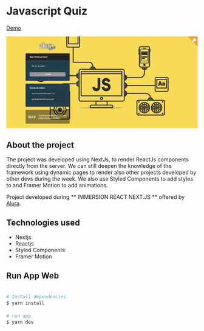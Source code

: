 <h1>Javascript Quiz</h1>

<a href="https://imersao-alura-quiz.joaomarinho94.vercel.app/" target="_blank">Demo</a>

<img src="https://github.com/joaoMarinho94/imersao-alura-quiz/blob/main/prints/quiz.PNG" />


## About the project
The project was developed using NextJs, to render ReactJs components directly from the server. We can still deepen the knowledge of the framework using dynamic pages to render also other projects developed by other devs during the week. We also use Styled Components to add styles to and Framer Motion to add animations.

Project developed during ** IMMERSION REACT NEXT.JS ** offered by [Alura](https://www.alura.com.br).

## Technologies used
* Nextjs
* Reactjs
* Styled Components
* Framer Motion

## Run App Web
```bash

# Install dependencies
$ yarn install

# run app 
$ yarn dev
```
